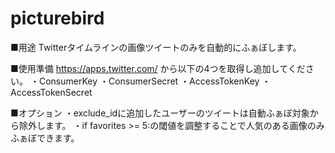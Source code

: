 # picturebird

■用途
Twitterタイムラインの画像ツイートのみを自動的にふぁぼします。

■使用準備
https://apps.twitter.com/
から以下の4つを取得し追加してください。
・ConsumerKey
・ConsumerSecret
・AccessTokenKey
・AccessTokenSecret

■オプション
・exclude_idに追加したユーザーのツイートは自動ふぁぼ対象から除外します。
・if favorites >= 5:の閾値を調整することで人気のある画像のみふぁぼできます。
